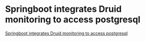 # Springboot integrates Druid monitoring to access postgresql
[Springboot integrates Druid monitoring to access postgresql](https://aiwithcloud.com/2022/09/19/springboot_integrates_druid_monitoring_to_access_postgresql/)